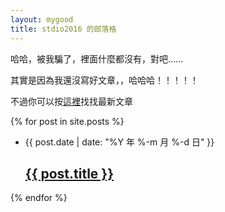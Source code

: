 ```yaml
---
layout: mygood
title: stdio2016 的部落格
---
```

哈哈，被我騙了，裡面什麼都沒有，對吧……

其實是因為我還沒寫好文章，，哈哈哈！！！！！

不過你可以按[這裡](2018/02/13)找找最新文章

{% for post in site.posts %}
- <span class="post-meta">{{ post.date | date: "%Y 年 %-m 月 %-d 日" }}</span>
  <h2 class="post-title"><a href="{{ post.url | prepend: site.baseurl }}">{{ post.title }}</a></h2>
{% endfor %}
